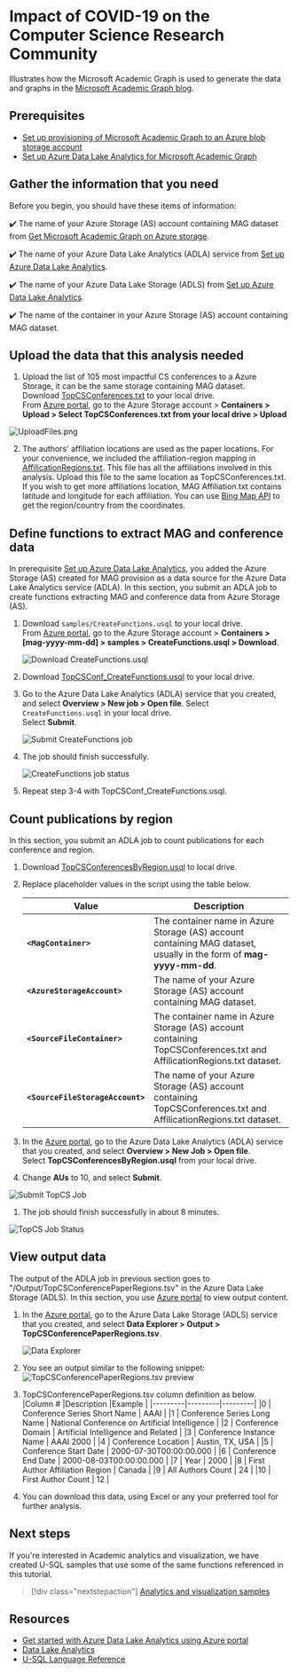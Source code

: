 # Impact of COVID-19 on the Computer Science Research Community

Illustrates how the Microsoft Academic Graph is used to generate the data and graphs in the [Microsoft Academic Graph blog](https://www.microsoft.com/en-us/research/project/academic/articles/impact-of-covid-19-on-computer-science-research-community/). 

## Prerequisites
* [Set up provisioning of Microsoft Academic Graph to an Azure blob storage account](https://docs.microsoft.com/en-us/academic-services/graph/get-started-setup-provisioning?branch=index-build-commands-launch)
* [Set up Azure Data Lake Analytics for Microsoft Academic Graph](https://docs.microsoft.com/en-us/academic-services/graph/get-started-setup-azure-data-lake-analytics?branch=index-build-commands-launch)

## Gather the information that you need

Before you begin, you should have these items of information:

  :heavy_check_mark:  The name of your Azure Storage (AS) account containing MAG dataset from [Get Microsoft Academic Graph on Azure storage](get-started-setup-provisioning.md#note-azure-storage-account-name-and-primary-key).

   :heavy_check_mark:  The name of your Azure Data Lake Analytics (ADLA) service from [Set up Azure Data Lake Analytics](get-started-setup-azure-data-lake-analytics.md#create-azure-data-lake-analytics-account).

   :heavy_check_mark:  The name of your Azure Data Lake Storage (ADLS) from [Set up Azure Data Lake Analytics](get-started-setup-azure-data-lake-analytics.md#create-azure-data-lake-analytics-account).

   :heavy_check_mark:  The name of the container in your Azure Storage (AS) account containing MAG dataset.
   
## Upload the data that this analysis needed

1. Upload the list of 105 most impactful CS conferences to a Azure Storage, it can be the same storage containing MAG dataset.<br> Download  [TopCSConferences.txt](TopCSConferences.txt) to your local drive. <br> From [Azure portal](https://portal.azure.com), go to the Azure Storage account > **Containers > Upload > Select TopCSConferences.txt from your local drive > Upload**

 ![UploadFiles.png](UploadFiles.png "Upload files")
 
2. The authors' affiliation locations are used as the paper locations. For your convenience, we included the affiliation-region mapping in [AffilicationRegions.txt](AffilicationRegions.txt). This file has all the affiliations involved in this analysis. Upload this file to the same location as TopCSConferences.txt. <br>If you wish to get more affiliations location, MAG Affiliation.txt contains latitude and longitude for each affiliation. You can use [Bing Map API](https://docs.microsoft.com/en-us/bingmaps/rest-services/locations/find-a-location-by-point) to get the region/country from the coordinates.

## Define functions to extract MAG and conference data

In prerequisite [Set up Azure Data Lake Analytics](get-started-setup-azure-data-lake-analytics.md), you added the Azure Storage (AS) created for MAG provision as a data source for the Azure Data Lake Analytics service (ADLA). In this section, you submit an ADLA job to create functions extracting MAG and conference data from Azure Storage (AS).

1. Download `samples/CreateFunctions.usql` to your local drive. <br> From [Azure portal](https://portal.azure.com), go to the Azure Storage account > **Containers > [mag-yyyy-mm-dd] > samples > CreateFunctions.usql > Download**.

   ![Download CreateFunctions.usql](DownloadCreateFunctions.usql.png "Download CreateFunctions.usql")

2. Download [TopCSConf_CreateFunctions.usql](TopCSConf_CreateFunctions.usql) to your local drive.

3. Go to the Azure Data Lake Analytics (ADLA) service that you created, and select **Overview > New job > Open file**. Select `CreateFunctions.usql` in your local drive. <br> Select **Submit**.

   ![Submit CreateFunctions job](SubmitCreateFunctionsJob.png "Submit CreateFunctions job")

1. The job should finish successfully.

   ![CreateFunctions job status](https://docs.microsoft.com/en-us/academic-services/graph/media/samples-azure-data-lake-hindex/create-functions-status.png "CreateFunctions job status")
   
1. Repeat step 3-4 with TopCSConf_CreateFunctions.usql.

## Count publications by region

In this section, you submit an ADLA job to count publications for each conference and region.

1. Download [TopCSConferencesByRegion.usql](TopCSConferencesByRegion.usql) to local drive.

1. Replace placeholder values in the script using the table below.

   |Value  |Description  |
   |---------|---------|
   |**`<MagContainer>`** | The container name in Azure Storage (AS) account containing MAG dataset, usually in the form of **mag-yyyy-mm-dd**. |
   |**`<AzureStorageAccount>`** | The name of your Azure Storage (AS) account containing MAG dataset. |
   |**`<SourceFileContainer>`** | The container name in Azure Storage (AS) account containing TopCSConferences.txt and AffilicationRegions.txt dataset. |
   |**`<SourceFileStorageAccount>`** | The name of your Azure Storage (AS) account containing TopCSConferences.txt and AffilicationRegions.txt dataset. |
   
1. In the [Azure portal](https://portal.azure.com), go to the Azure Data Lake Analytics (ADLA) service that you created, and select **Overview > New Job > Open file**. <br> Select **TopCSConferencesByRegion.usql** from your local drive.

1. Change **AUs** to 10, and select **Submit**.
  
  ![Submit TopCS Job](SubmitTopCSJob.png "Submit TopCS Job")
  
1. The job should finish successfully in about 8 minutes.

  ![TopCS Job Status](JobStatus.png "TopCS Job Status")

## View output data

The output of the ADLA job in previous section goes to "/Output/TopCSConferencePaperRegions.tsv" in the Azure Data Lake Storage (ADLS). In this section, you use [Azure portal](https://portal.azure.com/) to view output content.

1. In the [Azure portal](https://portal.azure.com), go to the Azure Data Lake Storage (ADLS) service that you created, and select **Data Explorer > Output > TopCSConferencePaperRegions.tsv**.

   ![Data Explorer](TopCSConfernecePaperRegions.png "Data Explorer")
   
1. You see an output similar to the following snippet:
 ![TopCSConferencePaperRegions.tsv preview](OutputPreview.png "TopCSConferencePaperRegions.tsv preview")
 
1. TopCSConferencePaperRegions.tsv column definition as below.
   |Column #  |Description  |Example  |
   |---------|---------|---------|
   |0 | Conference Series Short Name | AAAI |
   |1 | Conference Series Long Name | National Conference on Artificial Intelligence |
   |2 | Conference Domain | Artificial Intelligence and Related |
   |3 | Conference Instance Name | AAAI 2000 |
   |4 | Conference Location | Austin, TX, USA |
   |5 | Conference Start Date | 2000-07-30T00:00:00.000 |
   |6 | Conference End Date | 2000-08-03T00:00:00.000 |
   |7 | Year | 2000 |
   |8 | First Author Affiliation Region | Canada |
   |9 | All Authors Count | 24 |
   |10 | First Author Count | 12 |
   
1. You can download this data, using Excel or any your preferred tool for further analysis.

## Next steps

If you're interested in Academic analytics and visualization, we have created U-SQL samples that use some of the same functions referenced in this tutorial.

> [!div class="nextstepaction"]
>[Analytics and visualization samples](https://docs.microsoft.com/en-us/academic-services/graph/samples-azure-data-lake-analytics)

## Resources

* [Get started with Azure Data Lake Analytics using Azure portal](https://docs.microsoft.com/azure/data-lake-analytics/data-lake-analytics-get-started-portal)
* [Data Lake Analytics](https://azure.microsoft.com/services/data-lake-analytics/)
* [U-SQL Language Reference](https://docs.microsoft.com/u-sql/)
